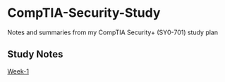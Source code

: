 # CompTIA-Security-Study
Notes and summaries from my CompTIA Security+ (SY0-701) study plan

## Study Notes
[Week-1
](https://github.com/vyshnavi880/CompTIA-Security-Study/blob/40854dfcb158a7ae1cdec18012b3032000bd54db/Week%20-%201)
